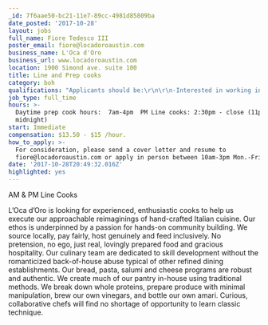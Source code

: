 ```yaml
---
_id: 7f6aae50-bc21-11e7-89cc-4981d85809ba
date_posted: '2017-10-28'
layout: jobs
full_name: Fiore Tedesco III
poster_email: fiore@locadoroaustin.com
business_name: L'Oca d'Oro
business_url: www.locadoroaustin.com
location: 1900 Simond ave. suite 100
title: Line and Prep cooks
category: boh
qualifications: "Applicants should be:\r\n\r\n-Interested in working in a new restaurant model that is striving to pay all of its employees fairly and equitably. 20% of included service charge is distributed between BOH. \r\n-Serious about working in a discrimination free environment.  We treat each other with respect and welcome only those whom are prepared to be held to a higher ethical standard in the kitchen. \r\n-Able to work 40-50 hours per week and have day/night flexibility.\r\n\r\nIn our first year L’Oca d’Oro was named a top new restaurant by Texas Monthly and Austin Monthly, top 10 restaurant overall by Austin Chronicle, top 20 overall by Austin 360 and chef Fiore Tedesco was awarded Eater Austin 2016 Chef of the Year."
job_type: full_time
hours: >-
  Daytime prep cook hours:  7am-4pm  PM Line cooks: 2:30pm - close (11pm -
  midnight)
start: Immediate
compensation: $13.50 - $15 /hour.
how_to_apply: >-
  For consideration, please send a cover letter and resume to
  fiore@locadoroaustin.com or apply in person between 10am-3pm Mon.-Fri.
date: '2017-10-28T20:49:32.016Z'
highlighted: yes
---
```

AM & PM Line Cooks
    
L’Oca d’Oro is looking for experienced, enthusiastic cooks to help us execute our  approachable reimaginings of hand-crafted Italian cuisine.  Our ethos is underpinned by a passion for hands-on community building.  We source locally, pay fairly, host genuinely and feed inclusively.  No pretension, no ego, just real, lovingly prepared food and gracious hospitality.  Our culinary team are dedicated to skill development without the romanticized back-of-house abuse typical of other refined dining establishments.  Our bread, pasta, salumi and cheese programs are robust and authentic. We create much of our pantry in-house using traditional methods.  We break down whole proteins, prepare produce with minimal manipulation, brew our own vinegars, and bottle our own amari.  Curious, collaborative chefs will find no shortage of opportunity to learn classic technique.
